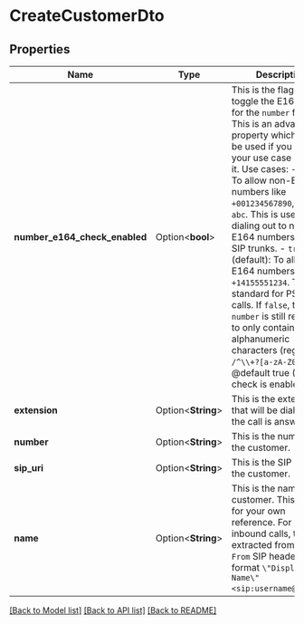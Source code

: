 # CreateCustomerDto

## Properties

Name | Type | Description | Notes
------------ | ------------- | ------------- | -------------
**number_e164_check_enabled** | Option<**bool**> | This is the flag to toggle the E164 check for the `number` field. This is an advanced property which should be used if you know your use case requires it.  Use cases: - `false`: To allow non-E164 numbers like `+001234567890`, `1234`, or `abc`. This is useful for dialing out to non-E164 numbers on your SIP trunks. - `true` (default): To allow only E164 numbers like `+14155551234`. This is standard for PSTN calls.  If `false`, the `number` is still required to only contain alphanumeric characters (regex: `/^\\+?[a-zA-Z0-9]+$/`).  @default true (E164 check is enabled) | [optional][default to true]
**extension** | Option<**String**> | This is the extension that will be dialed after the call is answered. | [optional]
**number** | Option<**String**> | This is the number of the customer. | [optional]
**sip_uri** | Option<**String**> | This is the SIP URI of the customer. | [optional]
**name** | Option<**String**> | This is the name of the customer. This is just for your own reference.  For SIP inbound calls, this is extracted from the `From` SIP header with format `\"Display Name\" <sip:username@domain>`. | [optional]

[[Back to Model list]](../README.md#documentation-for-models) [[Back to API list]](../README.md#documentation-for-api-endpoints) [[Back to README]](../README.md)


